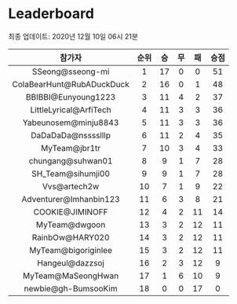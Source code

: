 # Leaderboard
최종 업데이트: 2020년 12월 10일 06시 21분




| 참가자 | 순위 | 승 | 무 | 패 | 승점 |
|:---:|:---:|:---:|:---:|:---:|:---:|
| SSeong@sseong-mi | 1 | 17 | 0 | 0 | 51 |
| ColaBearHunt@RubADuckDuck | 2 | 16 | 0 | 1 | 48 |
| BBIBBI@Eunyoung1223 | 3 | 11 | 4 | 2 | 37 |
| LittleLyrical@ArfiTech | 4 | 11 | 3 | 3 | 36 |
| Yabeunosem@minju8843 | 5 | 11 | 3 | 3 | 36 |
| DaDaDaDa@nsssslllp | 6 | 11 | 2 | 4 | 35 |
| MyTeam@jbr1tr | 7 | 10 | 3 | 4 | 33 |
| chungang@suhwan01 | 8 | 9 | 1 | 7 | 28 |
| SH_Team@sihumji00 | 9 | 9 | 1 | 7 | 28 |
| Vvs@artech2w | 10 | 7 | 1 | 9 | 22 |
| Adventurer@Imhanbin123 | 11 | 6 | 3 | 8 | 21 |
| COOKIE@JIMINOFF | 12 | 4 | 2 | 11 | 14 |
| MyTeam@dwgoon | 13 | 3 | 2 | 12 | 11 |
| RainbOw@HARY020 | 14 | 3 | 2 | 12 | 11 |
| MyTeam@bigoriginlee | 15 | 3 | 2 | 12 | 11 |
| Hangeul@dazzsoj | 16 | 2 | 3 | 12 | 9 |
| MyTeam@MaSeongHwan | 17 | 1 | 6 | 10 | 9 |
| newbie@gh-BumsooKim | 18 | 0 | 0 | 17 | 0 |